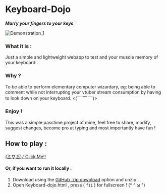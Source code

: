# Keyboard-Dojo
___Marry your fingers to your keys___ 
 
![Demonstration_1](https://user-images.githubusercontent.com/54982599/120078331-a213cc80-c0cc-11eb-95e1-467b02bbdbe0.gif)


### What it is :

Just a simple and lightweight webapp to test and your muscle memory of your keyboard .

### Why ?

To be able to perform elementary computer wizardary, 
eg: being able to comment while not interrupting your vtuber stream consumption by having to look down on your keyboard. <(￣ ﹌ ￣)>

### Enjoy !

This was a simple passtime project of mine, feel free to share, modify, suggest changes, become pro at typing and most importantly have fun !

## How to play :

[(≧∇≦)ﾉ Click Me!!](https://abhimanyu8.github.io/Keyboard-Dojo/)

#### Or, if you want to run it locally :

1. Download using the [GitHub .zip download](https://github.com/Abhimanyu8/Keyboard-Dojo/archive/refs/heads/main.zip) option and unzip .
2. Open Keyboard-dojo.html , press ( `f11` ) for fullscreen ! (* ^ ω ^)

